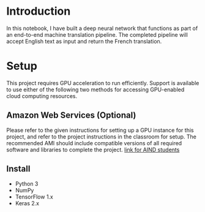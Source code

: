 # Introduction
In this notebook, I have built a deep neural network that functions as part of an end-to-end machine translation pipeline. The completed pipeline will accept English text as input and return the French translation.

# Setup

This project requires GPU acceleration to run efficiently. Support is available to use either of the following two methods for accessing GPU-enabled cloud computing resources.


## Amazon Web Services (Optional)

Please refer to the given instructions for setting up a GPU instance for this project, and refer to the project instructions in the classroom for setup. The recommended AMI should include compatible versions of all required software and libraries to complete the project. [link for AIND students](https://classroom.udacity.com/nanodegrees/nd889/parts/16cf5df5-73f0-4afa-93a9-de5974257236/modules/53b2a19e-4e29-4ae7-aaf2-33d195dbdeba/lessons/2df3b94c-4f09-476a-8397-e8841b147f84/project)

## Install
- Python 3
- NumPy
- TensorFlow 1.x
- Keras 2.x
